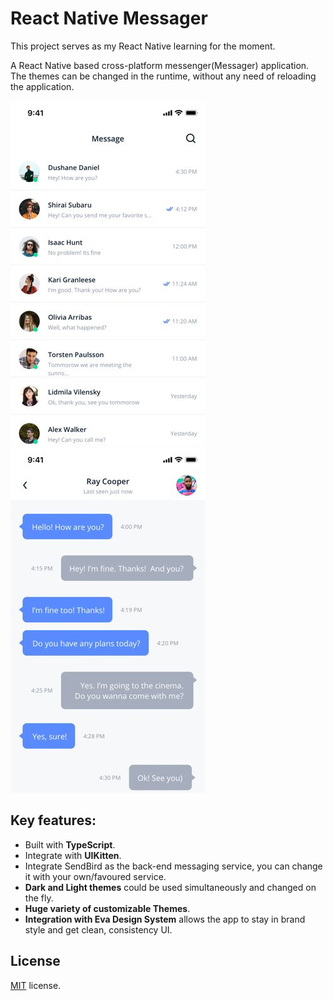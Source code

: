 # React Native Messager

This project serves as my React Native learning for the moment.

A React Native based cross-platform messenger(Messager) application.
The themes can be changed in the runtime, without any need of reloading the application.


![Preview](./src/assets/images/source/image-layout-conversation-list.jpg) ![Preview](./src/assets/images/source/image-layout-chat-1.jpg)

## Key features:
 
- Built with **TypeScript**.
- Integrate with **UIKitten**.
- Integrate SendBird as the back-end messaging service, you can change it with your own/favoured service.
- **Dark and Light themes** could be used simultaneously and changed on the fly. 
- **Huge variety of customizable Themes**.
- **Integration with Eva Design System** allows the app to stay in brand style and get clean, consistency UI.

## License

[MIT](LICENSE.txt) license.
